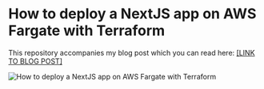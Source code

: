# How to deploy a NextJS app on AWS Fargate with Terraform

This repository accompanies my blog post which you can read here:
[[LINK TO BLOG POST]](https://blog.oscars.dev/posts/deploy_nextjs_app_on_fargate_with_terraform/)



![How to deploy a NextJS app on AWS Fargate with Terraform](https://blog.oscars.dev/meta-img.png)
